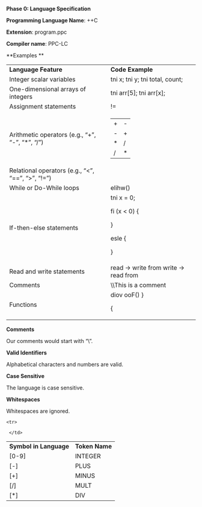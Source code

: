 **Phase 0: Language Specification**

**Programming Language Name**: ++C

**Extension**: program.ppc

**Compiler name**:  PPC-LC

**Examples **


<table>
  <tr>
   <td><strong>Language Feature</strong>
   </td>
   <td><strong>Code Example</strong>
   </td>
  </tr>
  <tr>
   <td>Integer scalar variables
   </td>
   <td>tni x; tni y; tni total, count;
   </td>
  </tr>
  <tr>
   <td>One-dimensional arrays of integers
   </td>
   <td>tni arr[5]; tni arr[x];
   </td>
  </tr>
  <tr>
   <td>Assignment statements
   </td>
   <td>!=
   </td>
  </tr>
  <tr>
   <td>Arithmetic operators (e.g., “+”, “-”, “*”, “/”)
   </td>
   <td>

<table>
  <tr>
   <td>+
   </td>
   <td>-
   </td>
  </tr>
  <tr>
   <td>-
   </td>
   <td>+
   </td>
  </tr>
  <tr>
   <td>*
   </td>
   <td>/
   </td>
  </tr>
  <tr>
   <td>/
   </td>
   <td>*
   </td>
  </tr>
</table>


   </td>
  </tr>
  <tr>
   <td>Relational operators (e.g., “&lt;”, “==”, “>”, “!=”)

   </td>
   <td>
   </td>
  </tr>
  <tr>
   <td>While or Do-While loops

   </td>
   <td>elihw() 

   </td>
  </tr>
  <tr>
   <td>If-then-else statements

   </td>
   <td>tni x = 0;
 
fi (x < 0) {

} 

esle {

} 


   </td>
  </tr>
  <tr>
   <td>Read and write statements 
   </td>
   <td>
read -> write from
write -> read from 

   </td>
   <td>
   </td>
  </tr>
  <tr>
   <td>Comments

   </td>
   <td>\\This is a comment

   </td>
  </tr>
  <tr>
   <td>Functions

   </td>
   <td>diov ooF() }

{


   </td>
  </tr>
</table>


**Comments**

Our comments would start with “\\”.

**Valid Identifiers**

Alphabetical characters and numbers are valid. 

**Case Sensitive**

The language is case sensitive.

**Whitespaces**

Whitespaces are ignored. 

<table>
  <tr>
   <td><strong>Symbol in Language</strong>
   </td>
   <td><strong>Token Name</strong>
   </td>
  </tr>
  
   <tr>
   <td>[0-9]
   </td>
   <td>INTEGER
   </td>
  </tr>
  
  
   <tr>
   <td>[-]
   </td>
   <td>PLUS
   </td>
  </tr>

  <tr>
   <td>[+]
   </td>
   <td>MINUS
   </td>
  </tr>
  
    <tr>
   <td>[/]
   </td>
   <td>MULT
   </td>
  </tr>
  
   <tr>
   <td>[*]	
   </td>
   <td>DIV
   </td>
  </tr>
  					               
	 </td>
  </tr>
</table>						         
						          


